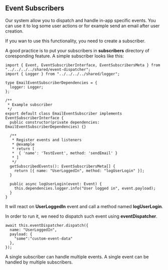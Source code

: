 ## Event Subscribers

Our system allow you to dispatch and handle in-app specific events. You can use it to log some user actions or for example send an email after user creation.

If you wan to use this functionality, you need to create a subscriber.

A good practice is to put your subscribers in **subscribers** directory of coresponding feature. A simple subscriber looks like this:

```
import { Event, EventSubscriberInterface, EventSubscribersMeta } from "../../../../shared/event-dispatcher";
import { Logger } from "../../../../shared/logger";

type EmailEventSubscriberDependencies = {
  logger: Logger;
};

/**
 * Example subscriber
 */
export default class EmailEventSubscriber implements EventSubscriberInterface {
  public constructor(private dependencies: EmailEventSubscriberDependencies) {}

  /**
   * Register events and listeners
   * @example
   * return [
   *  { 'name': 'TestEvent', method: 'sendEmail' }
   * ]
   */
  getSubscribedEvents(): EventSubscribersMeta[] {
    return [{ name: "UserLoggedIn", method: "logUserLogin" }];
  }

  public async logUserLogin(event: Event) {
    this.dependencies.logger.info("User logged in", event.payload);
  }
}
```

It will react on **UserLoggedIn** event and call a method named **logUserLogin**.

In order to run it, we need to dispatch such event using **eventDispatcher**.

```
await this.eventDispatcher.dispatch({
  name: "UserLoggedIn",
  payload: {
    "some":"custom-event-data"
  },
});
```

A single subscriber can handle multiple events. 
A single event can be handled by multiple subscribers.